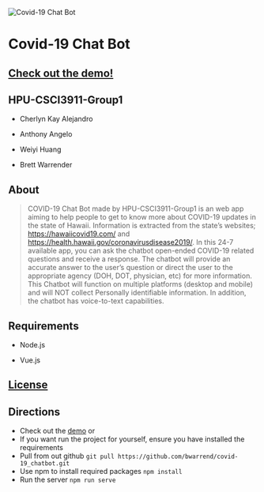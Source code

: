 
![Covid-19 Chat Bot](https://i.imgur.com/nDTEYHK.png)

  

# Covid-19 Chat Bot

## [Check out the demo!](https://bwarrend.github.io/covid-19_chatbot/)

## HPU-CSCI3911-Group1

- Cherlyn Kay Alejandro

- Anthony Angelo

- Weiyi Huang

- Brett Warrender
  

## About

> COVID-19 Chat Bot made by HPU-CSCI3911-Group1 is an web app aiming to help people to get to know more about COVID-19 updates in the state of Hawaii. Information is extracted from the state’s websites; https://hawaiicovid19.com/ and https://health.hawaii.gov/coronavirusdisease2019/. In this 24-7 available app, you can ask the chatbot open-ended COVID-19 related questions and receive a response. The chatbot will provide an accurate answer to the user’s question or direct the user to the appropriate agency (DOH, DOT, physician, etc) for more information. This Chatbot will function on multiple platforms (desktop and mobile) and will NOT collect Personally identifiable information. In addition, the chatbot has voice-to-text capabilities.

  
  
  

## Requirements

- Node.js

- Vue.js

## [License](https://raw.githubusercontent.com/bwarrend/covid-19_chatbot/main/LICENSE)


## Directions
- Check out the [demo](https://bwarrend.github.io/covid-19_chatbot/) or
- If you want run the project for yourself, ensure you have installed the requirements
- Pull from out github
`git pull https://github.com/bwarrend/covid-19_chatbot.git`
- Use npm to install required packages
`npm install`
- Run the server
`npm run serve`
